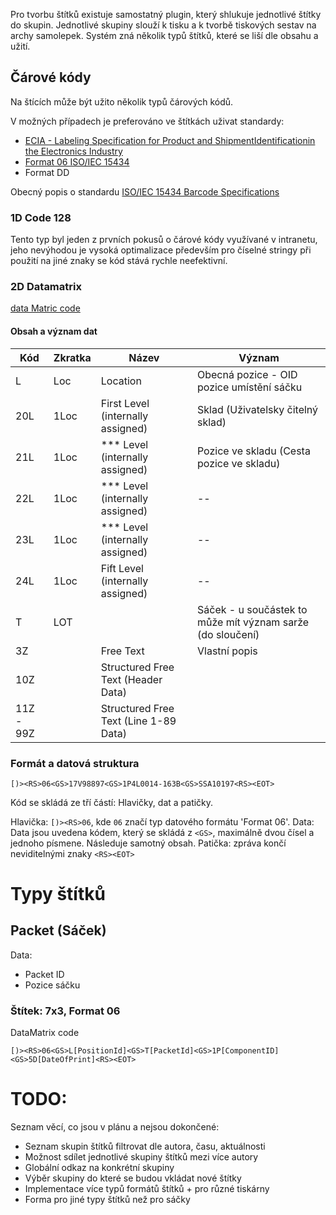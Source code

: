 Pro tvorbu štítků existuje samostatný plugin, který shlukuje jednotlivé štítky do skupin. Jednotlivé skupiny slouží k tisku a k tvorbě tiskových sestav na archy samolepek. Systém zná několik typů štítků, které se liší dle obsahu a užití. 



## Čárové kódy

Na štících může být užito několik typů čárových kódů. 

V možných případech je preferováno ve štítkách uživat standardy:
 * [ECIA - Labeling Specification for Product and ShipmentIdentificationin the Electronics Industry](https://www.ecianow.org/assets/docs/GIPC/EIGP-114.2018%20ECIA%20Labeling%20Specification%20for%20Product%20and%20Shipment%20Identification%20in%20the%20Electronics%20Industry%20-%202D%20Barcode.pdf)
 * [Format 06 ISO/IEC 15434](https://static.spiceworks.com/attachments/post/0016/2204/data_dictionary.pdf)
 * Format DD 

Obecný popis o standardu [ISO/IEC 15434 Barcode Specifications](https://www.barcodefaq.com/2d/data-matrix/iso-iec-15434/)

### 1D Code 128

Tento typ byl jeden z prvních pokusů o čárové kódy využívané v intranetu, jeho nevýhodou je vysoká optimalizace především pro číselné stringy při použití na jiné znaky se kód stává rychle neefektivní. 


### 2D Datamatrix

[data Matric code](https://en.wikipedia.org/wiki/Data_Matrix)


#### Obsah a význam dat 

| Kód | Zkratka | Název | Význam |
|-----|---------|-------|--------|
| L   | Loc     | Location | Obecná pozice - OID pozice umístění sáčku |
| 20L | 1Loc | First Level (internally assigned) | Sklad (Uživatelsky čitelný sklad) |
| 21L | 1Loc | *** Level (internally assigned) | Pozice ve skladu (Cesta pozice ve skladu) |
| 22L | 1Loc | *** Level (internally assigned) | -- |
| 23L | 1Loc | *** Level (internally assigned) | -- |
| 24L | 1Loc | Fift Level (internally assigned) | -- |
| T | LOT | | Sáček - u součástek to může mít význam sarže (do sloučení) |
| 3Z | | Free Text | Vlastní popis |
| 10Z| | Structured Free Text  (Header Data) | |
| 11Z - 99Z | | Structured Free Text (Line 1-89 Data) | |

### Formát a datová struktura
```
[)><RS>06<GS>17V98897<GS>1P4L0014-163B<GS>SSA10197<RS><EOT>
```

Kód se skládá ze tří částí: Hlavičky, dat a patičky. 

Hlavička: `[)><RS>06`, kde `06` značí typ datového formátu 'Format 06'. 
Data: Data jsou uvedena kódem, který se skládá z `<GS>`, maximálně dvou čísel a jednoho písmene. Následuje samotný obsah. 
Patička: zpráva končí neviditelnými znaky `<RS><EOT>`


# Typy štítků

## Packet (Sáček)
Data:
* Packet ID 
* Pozice sáčku

### Štítek: 7x3, Format 06
DataMatrix code

```
[)><RS>06<GS>L[PositionId]<GS>T[PacketId]<GS>1P[ComponentID]<GS>5D[DateOfPrint]<RS><EOT>
```

# TODO:
Seznam věcí, co jsou v plánu a nejsou dokončené:
* Seznam skupin štítků filtrovat dle autora, času, aktuálnosti
* Možnost sdílet jednotlivé skupiny štítků mezi více autory
* Globální odkaz na konkrétní skupiny
* Výběr skupiny do které se budou vkládat nové štítky
* Implementace více typů formátů štítků + pro různé tiskárny
* Forma pro jiné typy štítků než pro sáčky